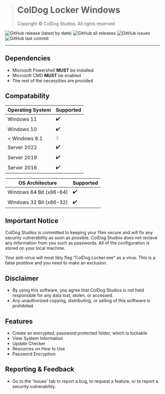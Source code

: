 > # ColDog Locker Windows
>
> Copyright © ColDog Studios. All rights reserved.

![GitHub release (latest by date)](https://img.shields.io/github/v/release/ColDogStudios/ColDog-Locker-Windows?display_name=release)
![GitHub all releases](https://img.shields.io/github/downloads/ColDogStudios/ColDog-Locker-Windows/total)
![GitHub issues](https://img.shields.io/github/issues/ColDogStudios/ColDog-Locker-Windows)
![GitHub last commit](https://img.shields.io/github/last-commit/ColDogStudios/ColDog-Locker-Windows)

---

## Dependencies

 - Microsoft Powershell **MUST** be installed
 - Microsoft CMD **MUST** be enabled
 - The rest of the necessities are provided

## Compatability

| Operating System | Supported          |
| ---------------- | ------------------ |
| Windows 11       | :heavy_check_mark: |
| Windows 10       | :heavy_check_mark: |
| < Windows 8.1    | :grey_question:    |
| Server 2022      | :heavy_check_mark: |
| Server 2019      | :heavy_check_mark: |
| Server 2016      | :heavy_check_mark: |

| OS Architecture         | Supported          |
| ----------------------- | ------------------ |
| Windows 64 Bit (x86-64) | :heavy_check_mark: |
| Windows 32 Bit (x86-32) | :heavy_check_mark: |

## Important Notice

ColDog Studios is committed to keeping your files secure and will fix any security vulnerability as soon as possible. ColDog Studios does not recieve any information from you such as passwords. All of the configuration is stored on your local machine.

Your anti-virus will most likly flag "ColDog Locker.exe" as a virus. This is a false postitive and you need to make an exclusion.

## Disclaimer

 - By using this software, you agree that ColDog Studios is not held responsible for any data lost, stolen, or accessed.
 - Any unauthorized copying, distributing, or selling of this solftware is prohibited.

## Features

 - Create an encrypted, password protected folder, which is lockable
 - View System Information
 - Update Checker
 - Resources on How to Use
 - Password Encryption

## Reporting & Feedback

 - Go to the 'Issues' tab to report a bug, to request a feature, or to report a security vulnerability.
